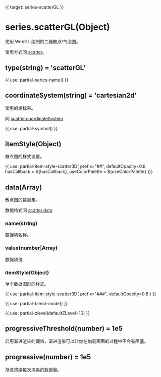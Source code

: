 {{ target: series-scatterGL }}

# series.scatterGL(Object)

使用 WebGL 绘制的二维散点/气泡图。

使用方式同 [scatter](http://echarts.baidu.com/option.html#series-scatter)。

## type(string) = 'scatterGL'

{{ use: partial-series-name() }}

## coordinateSystem(string) = 'cartesian2d'

使用的坐标系。

同 [scatter.coordinateSystem](http://echarts.baidu.com/option.html#series-scatter.coordinateSystem)

{{ use: partial-symbol() }}

## itemStyle(Object)

散点图的样式设置。

{{ use: partial-item-style-scatter3D(
    prefix="##",
    defaultOpacity=0.8,
    hasCallback = ${hasCallback},
    useColorPalette = ${useColorPalette}
)}}

## data(Array)

散点图的数据集。

数据格式同 [scatter.data](http://echarts.baidu.com/option.html#series-scatter.data)

### name(string)

数据项名称。

### value(number|Array)

数据项值

### itemStyle(Object)

单个数据图形的样式。

{{ use: partial-item-style-scatter3D(
    prefix="###",
    defaultOpacity=0.8
) }}

{{ use: partial-blend-mode() }}

{{ use: partial-zlevel(defaultZLevel=10) }}


## progressiveThreshold(number) = 1e5

启用渐进渲染的阈值，渐进渲染可以让你在加载画面的过程中不会有阻塞。

## progressive(number) = 1e5

渐进渲染每次渲染的数据量。